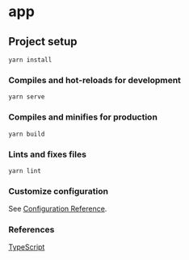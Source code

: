 # app

## Project setup

```
yarn install
```

### Compiles and hot-reloads for development

```
yarn serve
```

### Compiles and minifies for production

```
yarn build
```

### Lints and fixes files

```
yarn lint
```

### Customize configuration

See [Configuration Reference](https://cli.vuejs.org/config/).

### References

[TypeScript](https://v3.ja.vuejs.org/guide/typescript-support.html#npm-%E3%83%8F%E3%82%9A%E3%83%83%E3%82%B1%E3%83%BC%E3%82%B7%E3%82%99%E5%86%85%E3%81%AE%E5%85%AC%E5%BC%8F%E5%9E%8B%E5%AE%A3%E8%A8%80)
